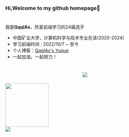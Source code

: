 ### Hi,Welcome to my github homepage👋
<h1></h1>

我是**QqqIAs**，热爱前端学习的24届选手
- 中国矿业大学，计算机科学与技术专业在读(2020-2024)
- 学习前端时间 : 2022/10/7 ~ 至今
- 个人博客：<a href="https://www.yuque.com/future_dream">QqqIAs's Yuque</a>
- 一起加油，一起努力！
<h1 align="center"> <img src="https://readme-typing-svg.herokuapp.com/?lines=console.log(%22Hello%2C%20World!%22);祝您今天愉快!&center=true&size=27"> </h1>

<div> <img height="137px" src="https://github-readme-stats.vercel.app/api?username=QqqIAs&hide_title=true&hide_border=true&show_icons=trueline_height=21&text_color=000&icon_color=000&bg_color=0,ea6161,ffc64d,fffc4d,52fa5a&theme=graywhite" /> </div>
<div> <img src="https://github-readme-stats.vercel.app/api/top-langs/?username=QqqIAs&hide_title=true&hide_border=true&layout=compact&langs_count=6&text_color=000&icon_color=fff&bg_color=0,52fa5a,4dfcff,c64dff&theme=graywhite" /> </div>
<br>


